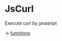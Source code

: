 
# JsCurl

Execute curl  by javasript


-> [functions](https://github.com/puutaro/CommandClick/tree/master/md/developer/js_interface/functions/JsCurl)
